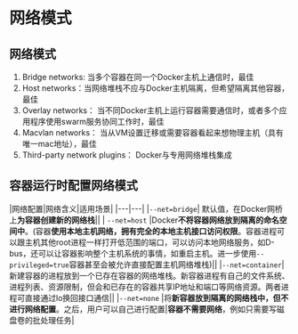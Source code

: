 # 网络模式

网络模式
-----

1. Bridge networks: 当多个容器在同一个Docker主机上通信时，最佳
2. Host networks：当网络堆栈不应与Docker主机隔离，但希望隔离其他容器，最佳
3. Overlay networks： 当不同Docker主机上运行容器需要通信时，或者多个应用程序使用swarm服务协同工作时，最佳
4. Macvlan networks： 当从VM设置迁移或需要容器看起来想物理主机（具有唯一mac地址），最佳
5. Third-party network plugins： Docker与专用网络堆栈集成

容器运行时配置网络模式
-------------
|网络配置|网络含义|适用场景|
|---|---|
|`--net=bridge`| 默认值，在Docker网桥上**为容器创建新的网络栈**||
| `--net=host` |Docker**不将容器网络放到隔离的命名空间中**。(容器**使用本地主机网络，拥有完全的本地主机接口访问权限**。容器进程可以跟主机其他root进程一样打开低范围的端口，可以访问本地网络服务，如D-bus，还可以让容器影响整个主机系统的事情，如重启主机。进一步使用`--privileged=true`容器甚至会被允许直接配置主机网络堆栈)||
|`--net=container`| 新建容器的进程放到一个已存在容器的网络堆栈。新容器进程有自己的文件系统、进程列表、资源限制，但会和已存在的容器共享IP地址和端口等网络资源。两者进程可直接通过lo换回接口通信||
|`--net=none` |将**新容器放到隔离的网络栈中，但不进行网络配置**。之后，用户可以自己进行配置|**容器不需要网络**，例如只需要写磁盘卷的批处理任务|

